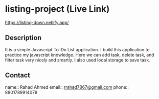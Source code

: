 # listing-project (Live Link)
https://listing-down.netlify.app/

## Description
It is a simple Javascript To-Do List application. I build this application to practice my javascript knowledge. Here we can add task, delete task, 
and filter task very nicely and smartly. I also used local storage to save task.

## Contact
name:: Rahad Ahmed email:: rrahad7867@gmail.com phone:: 8801789914078
